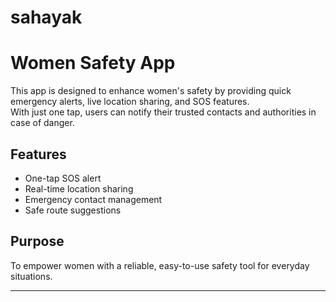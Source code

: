 # sahayak
# Women Safety App

This app is designed to enhance women's safety by providing quick emergency alerts, live location sharing, and SOS features.  
With just one tap, users can notify their trusted contacts and authorities in case of danger.

## Features
- One-tap SOS alert
- Real-time location sharing
- Emergency contact management
- Safe route suggestions

## Purpose
To empower women with a reliable, easy-to-use safety tool for everyday situations.

---
